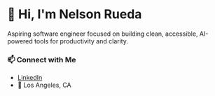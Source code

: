 # 👋 Hi, I'm Nelson Rueda

Aspiring software engineer focused on building clean, accessible, AI-powered tools for productivity and clarity.

### 📫 Connect with Me
- [LinkedIn](https://linkedin.com/in/nelson-rueda)
- 📍 Los Angeles, CA
